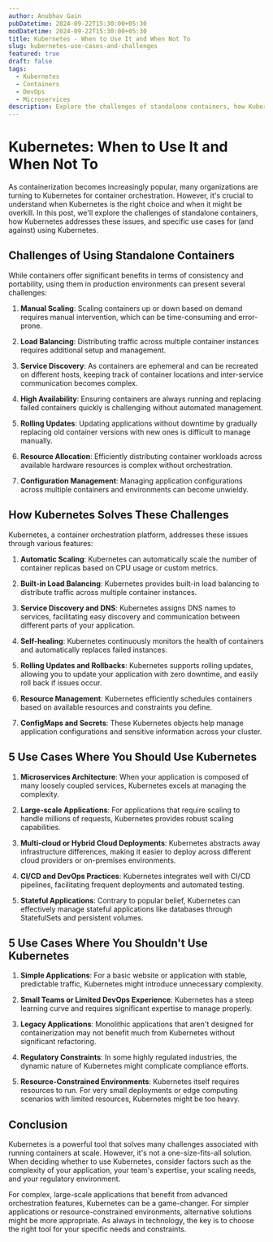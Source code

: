```yaml
---
author: Anubhav Gain
pubDatetime: 2024-09-22T15:30:00+05:30
modDatetime: 2024-09-22T15:30:00+05:30
title: Kubernetes - When to Use It and When Not To
slug: kubernetes-use-cases-and-challenges
featured: true
draft: false
tags:
  - Kubernetes
  - Containers
  - DevOps
  - Microservices
description: Explore the challenges of standalone containers, how Kubernetes addresses them, and when to use (or not use) Kubernetes in your projects.
---
```


# Kubernetes: When to Use It and When Not To

As containerization becomes increasingly popular, many organizations are turning to Kubernetes for container orchestration. However, it's crucial to understand when Kubernetes is the right choice and when it might be overkill. In this post, we'll explore the challenges of standalone containers, how Kubernetes addresses these issues, and specific use cases for (and against) using Kubernetes.

## Challenges of Using Standalone Containers

While containers offer significant benefits in terms of consistency and portability, using them in production environments can present several challenges:

1. **Manual Scaling**: Scaling containers up or down based on demand requires manual intervention, which can be time-consuming and error-prone.

2. **Load Balancing**: Distributing traffic across multiple container instances requires additional setup and management.

3. **Service Discovery**: As containers are ephemeral and can be recreated on different hosts, keeping track of container locations and inter-service communication becomes complex.

4. **High Availability**: Ensuring containers are always running and replacing failed containers quickly is challenging without automated management.

5. **Rolling Updates**: Updating applications without downtime by gradually replacing old container versions with new ones is difficult to manage manually.

6. **Resource Allocation**: Efficiently distributing container workloads across available hardware resources is complex without orchestration.

7. **Configuration Management**: Managing application configurations across multiple containers and environments can become unwieldy.

## How Kubernetes Solves These Challenges

Kubernetes, a container orchestration platform, addresses these issues through various features:

1. **Automatic Scaling**: Kubernetes can automatically scale the number of container replicas based on CPU usage or custom metrics.

2. **Built-in Load Balancing**: Kubernetes provides built-in load balancing to distribute traffic across multiple container instances.

3. **Service Discovery and DNS**: Kubernetes assigns DNS names to services, facilitating easy discovery and communication between different parts of your application.

4. **Self-healing**: Kubernetes continuously monitors the health of containers and automatically replaces failed instances.

5. **Rolling Updates and Rollbacks**: Kubernetes supports rolling updates, allowing you to update your application with zero downtime, and easily roll back if issues occur.

6. **Resource Management**: Kubernetes efficiently schedules containers based on available resources and constraints you define.

7. **ConfigMaps and Secrets**: These Kubernetes objects help manage application configurations and sensitive information across your cluster.

## 5 Use Cases Where You Should Use Kubernetes

1. **Microservices Architecture**: When your application is composed of many loosely coupled services, Kubernetes excels at managing the complexity.

2. **Large-scale Applications**: For applications that require scaling to handle millions of requests, Kubernetes provides robust scaling capabilities.

3. **Multi-cloud or Hybrid Cloud Deployments**: Kubernetes abstracts away infrastructure differences, making it easier to deploy across different cloud providers or on-premises environments.

4. **CI/CD and DevOps Practices**: Kubernetes integrates well with CI/CD pipelines, facilitating frequent deployments and automated testing.

5. **Stateful Applications**: Contrary to popular belief, Kubernetes can effectively manage stateful applications like databases through StatefulSets and persistent volumes.

## 5 Use Cases Where You Shouldn't Use Kubernetes

1. **Simple Applications**: For a basic website or application with stable, predictable traffic, Kubernetes might introduce unnecessary complexity.

2. **Small Teams or Limited DevOps Experience**: Kubernetes has a steep learning curve and requires significant expertise to manage properly.

3. **Legacy Applications**: Monolithic applications that aren't designed for containerization may not benefit much from Kubernetes without significant refactoring.

4. **Regulatory Constraints**: In some highly regulated industries, the dynamic nature of Kubernetes might complicate compliance efforts.

5. **Resource-Constrained Environments**: Kubernetes itself requires resources to run. For very small deployments or edge computing scenarios with limited resources, Kubernetes might be too heavy.

## Conclusion

Kubernetes is a powerful tool that solves many challenges associated with running containers at scale. However, it's not a one-size-fits-all solution. When deciding whether to use Kubernetes, consider factors such as the complexity of your application, your team's expertise, your scaling needs, and your regulatory environment.

For complex, large-scale applications that benefit from advanced orchestration features, Kubernetes can be a game-changer. For simpler applications or resource-constrained environments, alternative solutions might be more appropriate. As always in technology, the key is to choose the right tool for your specific needs and constraints.

<svg xmlns="http://www.w3.org/2000/svg" viewBox="0 0 800 400" style="width:100%; height:100%;">
  <rect x="0" y="0" width="800" height="400" fill="#f0f0f0"/>

  <!-- Standalone Containers -->
  <rect x="50" y="50" width="300" height="300" fill="#e6f3ff" stroke="#2496ed" stroke-width="2"/>
  <text x="200" y="80" font-family="Arial" font-size="20" text-anchor="middle" fill="#2496ed">Standalone Containers</text>

  <rect x="70" y="100" width="80" height="80" fill="#ffffff" stroke="#2496ed" stroke-width="2"/>
  <text x="110" y="145" font-family="Arial" font-size="14" text-anchor="middle">Container</text>

  <rect x="160" y="100" width="80" height="80" fill="#ffffff" stroke="#2496ed" stroke-width="2"/>
  <text x="200" y="145" font-family="Arial" font-size="14" text-anchor="middle">Container</text>

  <rect x="250" y="100" width="80" height="80" fill="#ffffff" stroke="#2496ed" stroke-width="2"/>
  <text x="290" y="145" font-family="Arial" font-size="14" text-anchor="middle">Container</text>

<text x="200" y="230" font-family="Arial" font-size="14" text-anchor="middle" fill="#ff0000">Manual Scaling</text>
<text x="200" y="260" font-family="Arial" font-size="14" text-anchor="middle" fill="#ff0000">No Built-in Load Balancing</text>
<text x="200" y="290" font-family="Arial" font-size="14" text-anchor="middle" fill="#ff0000">Complex Service Discovery</text>

  <!-- Kubernetes -->
  <rect x="450" y="50" width="300" height="300" fill="#e6f3ff" stroke="#326ce5" stroke-width="2"/>
  <text x="600" y="80" font-family="Arial" font-size="20" text-anchor="middle" fill="#326ce5">Kubernetes</text>

  <rect x="470" y="100" width="80" height="80" fill="#ffffff" stroke="#326ce5" stroke-width="2"/>
  <text x="510" y="145" font-family="Arial" font-size="14" text-anchor="middle">Pod</text>

  <rect x="560" y="100" width="80" height="80" fill="#ffffff" stroke="#326ce5" stroke-width="2"/>
  <text x="600" y="145" font-family="Arial" font-size="14" text-anchor="middle">Pod</text>

  <rect x="650" y="100" width="80" height="80" fill="#ffffff" stroke="#326ce5" stroke-width="2"/>
  <text x="690" y="145" font-family="Arial" font-size="14" text-anchor="middle">Pod</text>

<text x="600" y="230" font-family="Arial" font-size="14" text-anchor="middle" fill="#008000">Auto Scaling</text>
<text x="600" y="260" font-family="Arial" font-size="14" text-anchor="middle" fill="#008000">Built-in Load Balancing</text>
<text x="600" y="290" font-family="Arial" font-size="14" text-anchor="middle" fill="#008000">Service Discovery & DNS</text>

  <!-- Arrow -->
  <line x1="350" y1="200" x2="450" y2="200" stroke="#000000" stroke-width="2"/>
  <polygon points="450,200 440,195 440,205" fill="#000000"/>
</svg>
